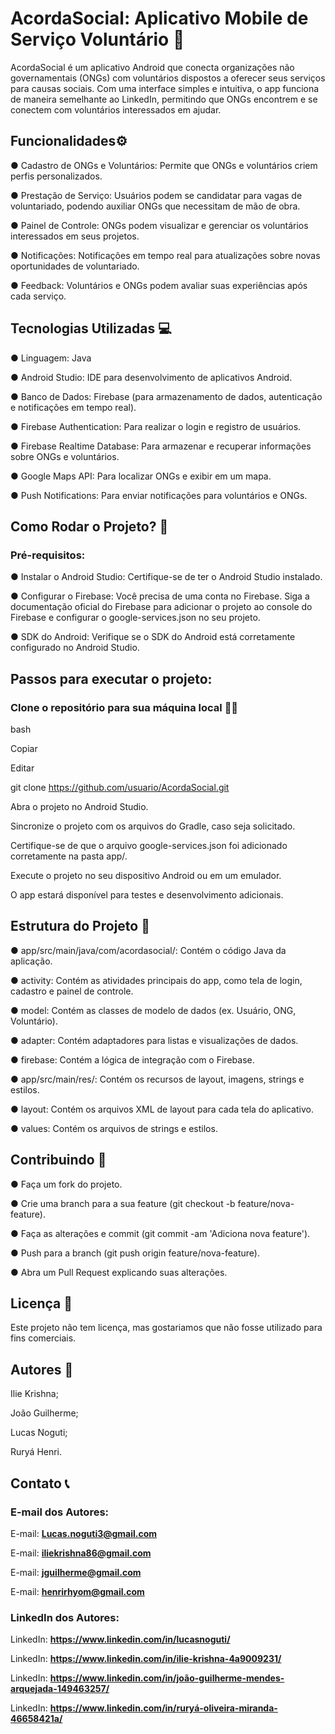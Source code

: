 # AcordaSocial: Aplicativo Mobile de Serviço Voluntário 🤝

AcordaSocial é um aplicativo Android que conecta organizações não governamentais (ONGs) com voluntários dispostos a oferecer seus serviços para causas sociais. Com uma interface simples e intuitiva, o app funciona de maneira semelhante ao LinkedIn, permitindo que ONGs encontrem e se conectem com voluntários interessados em ajudar.

## Funcionalidades⚙
● Cadastro de ONGs e Voluntários: Permite que ONGs e voluntários criem perfis personalizados.

● Prestação de Serviço: Usuários podem se candidatar para vagas de voluntariado, podendo auxiliar ONGs que necessitam de mão de obra.

● Painel de Controle: ONGs podem visualizar e gerenciar os voluntários interessados em seus projetos.

● Notificações: Notificações em tempo real para atualizações sobre novas oportunidades de voluntariado.

● Feedback: Voluntários e ONGs podem avaliar suas experiências após cada serviço.

## Tecnologias Utilizadas 💻
● Linguagem: Java 

● Android Studio: IDE para desenvolvimento de aplicativos Android. 

● Banco de Dados: Firebase (para armazenamento de dados, autenticação e notificações em tempo real).

● Firebase Authentication: Para realizar o login e registro de usuários.

● Firebase Realtime Database: Para armazenar e recuperar informações sobre ONGs e voluntários.

● Google Maps API: Para localizar ONGs e exibir em um mapa.

● Push Notifications: Para enviar notificações para voluntários e ONGs.

## Como Rodar o Projeto? 🤔 
### Pré-requisitos:

● Instalar o Android Studio: Certifique-se de ter o Android Studio instalado.

● Configurar o Firebase: Você precisa de uma conta no Firebase. Siga a documentação oficial do Firebase para adicionar o projeto ao console do Firebase e configurar o google-services.json no seu projeto.

● SDK do Android: Verifique se o SDK do Android está corretamente configurado no Android Studio.

## Passos para executar o projeto:

### Clone o repositório para sua máquina local 👨‍💻
bash

Copiar

Editar

git clone https://github.com/usuario/AcordaSocial.git

Abra o projeto no Android Studio.

Sincronize o projeto com os arquivos do Gradle, caso seja solicitado.

Certifique-se de que o arquivo google-services.json foi adicionado corretamente na pasta app/.

Execute o projeto no seu dispositivo Android ou em um emulador.

O app estará disponível para testes e desenvolvimento adicionais.

## Estrutura do Projeto 🧱

● app/src/main/java/com/acordasocial/: Contém o código Java da aplicação.

● activity: Contém as atividades principais do app, como tela de login, cadastro e painel de controle.

● model: Contém as classes de modelo de dados (ex. Usuário, ONG, Voluntário).

● adapter: Contém adaptadores para listas e visualizações de dados.

● firebase: Contém a lógica de integração com o Firebase.

● app/src/main/res/: Contém os recursos de layout, imagens, strings e estilos.

● layout: Contém os arquivos XML de layout para cada tela do aplicativo.

● values: Contém os arquivos de strings e estilos.

## Contribuindo 📝

● Faça um fork do projeto.

● Crie uma branch para a sua feature (git checkout -b feature/nova-feature).

● Faça as alterações e commit (git commit -am 'Adiciona nova feature').

● Push para a branch (git push origin feature/nova-feature).

● Abra um Pull Request explicando suas alterações.

## Licença 📜

Este projeto não tem licença, mas gostariamos que não fosse utilizado para fins comerciais. 

## Autores 👤
Ilie Krishna;

João Guilherme;

Lucas Noguti;

Ruryá Henri.

## Contato 📞

### E-mail dos Autores:
E-mail: <strong>Lucas.noguti3@gmail.com</strong>

E-mail: <strong>iliekrishna86@gmail.com</strong>

E-mail: <strong>jguilherme@gmail.com</strong>

E-mail: <strong>henrirhyom@gmail.com</strong>

### LinkedIn dos Autores:
LinkedIn: <strong> https://www.linkedin.com/in/lucasnoguti/ </strong>

LinkedIn: <strong> https://www.linkedin.com/in/ilie-krishna-4a9009231/ </strong>

LinkedIn: <strong> https://www.linkedin.com/in/joão-guilherme-mendes-arquejada-149463257/ </strong>

LinkedIn: <strong> https://www.linkedin.com/in/ruryá-oliveira-miranda-46658421a/ </strong>
